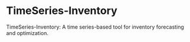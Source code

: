 # TimeSeries-Inventory
TimeSeries-Inventory: A time series-based tool for inventory forecasting and optimization.
